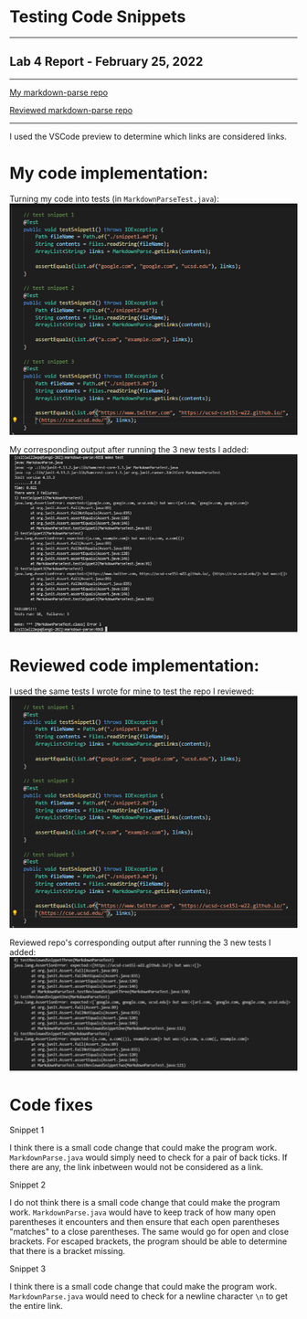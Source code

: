 # Testing Code Snippets
---
## Lab 4 Report - February 25, 2022
---

[My markdown-parse repo](https://github.com/jesswang08/markdown-parse.git)

[Reviewed markdown-parse repo](https://github.com/ocboogie/markdown-parse.git)


---

I used the VSCode preview to determine which links are considered links. 

# My code implementation:

Turning my code into tests (in `MarkdownParseTest.java`):
![Image](turnMyCodeIntoTests.png)

My corresponding output after running the 3 new tests I added:
![Image](myTestFailure.png)


# Reviewed code implementation:

I used the same tests I wrote for mine to test the repo I reviewed:
![Image](turnMyCodeIntoTests.png)

Reviewed repo's corresponding output after running the 3 new tests I added:
![Image](testReviewedSnippet.png)


# Code fixes

Snippet 1

I think there is a small code change that could make the program work. `MarkdownParse.java` would simply need to check for a pair of back ticks. If there are any, the link inbetween would not be considered as a link. 


Snippet 2

I do not think there is a small code change that could make the program work. `MarkdownParse.java` would have to keep track of how many open parentheses it encounters and then ensure that each open parentheses "matches" to a close parentheses. The same would go for open and close brackets. For escaped brackets, the program should be able to determine that there is a bracket missing. 


Snippet 3

I think there is a small code change that could make the program work. `MarkdownParse.java` would need to check for a newline character `\n` to get the entire link. 
